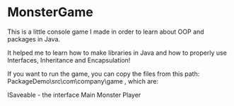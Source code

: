 # MonsterGame
This is a little console game I made in order to learn about OOP and packages in Java.

It helped me to learn how to make libraries in Java and how to properly use Interfaces, Inheritance and Encapsulation!

If you want to run the game, you can copy the files from this path: PackageDemo\src\com\company\game , which are:

ISaveable - the interface
Main
Monster
Player


